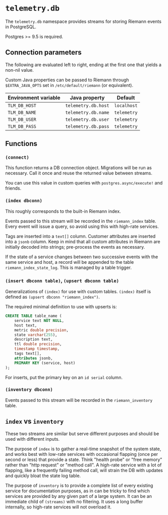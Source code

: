 # `telemetry.db`

The `telemetry.db` namespace provides streams for storing Riemann events in PostgreSQL.

Postgres >= 9.5 is required.

## Connection parameters

The following are evaluated left to right, ending at the first one that yields a non-nil value.

Custom Java properties can be passed to Riemann through `$EXTRA_JAVA_OPTS` set in `/etc/default/riemann` (or equivalent).

| Environment variable | Java property | Default |
| --- | --- | --- |
| `TLM_DB_HOST` | `telemetry.db.host` | `localhost` |
| `TLM_DB_NAME` | `telemetry.db.name` | `telemetry` |
| `TLM_DB_USER` | `telemetry.db.user` | `telemetry` |
| `TLM_DB_PASS` | `telemetry.db.pass` | `telemetry` |

## Functions

### `(connect)`

This function returns a DB connection object. Migrations will be run as necessary. Call it once and reuse the returned value between streams.

You can use this value in custom queries with `postgres.async/execute!` and friends.

### `(index dbconn)`

This roughly corresponds to the built-in Riemann index.

Events passed to this stream will be recorded in the `riemann_index` table. Every event will issue a query, so avoid using this with high-rate services.

Tags are inserted into a `text[]` column. Customer attributes are inserted into a `jsonb` column. Keep in mind that all custom attributes in Riemann are initially decoded into strings; pre-process the events as necessary.

If the state of a service changes between two successive events with the same service and host, a record will be appended to the table `riemann_index_state_log`. This is managed by a table trigger.

### `(insert dbconn table)`, `(upsert dbconn table)`

Generalizations of `(index)` for use with custom tables. `(index)` itself is defined as `(upsert dbconn "riemann_index")`.

The required minimal definition to use with upserts is:

```sql
CREATE TABLE table_name (
	service text NOT NULL,
	host text,
	metric double precision,
	state varchar(255),
	description text,
	ttl double precision,
	timestamp timestamp,
	tags text[],
	attributes jsonb,
	PRIMARY KEY (service, host)
);
```

For inserts, put the primary key on an `id serial` column.

### `(inventory dbconn)`

Events passed to this stream will be recorded in the `riemann_inventory` table.

## `index` vs `inventory`

These two streams are similar but serve different purposes and should be used with different inputs.

The purpose of `index` is to gather a real-time snapshot of the system state, and works best with low-rate services with occasional flapping (once per second or less) that provide a state. Think "health probe" or "free memory" rather than "http request" or "method call". A high-rate service with a lot of flapping, like a frequently failing method call, will strain the DB with updates and quickly bloat the state log table.

The purpose of `inventory` is to provide a complete list of every existing service for documentation purposes, as in can be tricky to find which services are provided by any given part of a large system. It can be an immediate child of `(streams)` with no filtering. It uses a long buffer internally, so high-rate services will not overload it.
